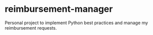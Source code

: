 # reimbursement-manager
Personal project to implement Python best practices and manage my reimbursement requests.
